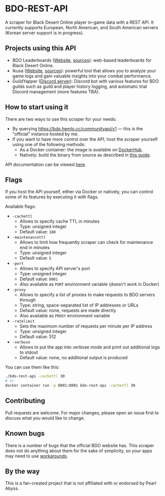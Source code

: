 # BDO-REST-API

A scraper for Black Desert Online player in-game data with a REST API. It currently supports European, North American, and South American servers (Korean server support is in progress).

## Projects using this API
- BDO Leaderboards ([Website](https://bdo.hemlo.cc/leaderboards), [sources](https://github.com/man90es/BDO-Leaderboards)): web-based leaderboards for Black Desert Online.
- Ikusa ([Website](https://ikusa.site), [sources](https://github.com/sch-28/ikusa_api)): powerful tool that allows you to analyze your game logs and gain valuable insights into your combat performance.
- GuildYapper ([Discord server](https://discord.gg/x2nKYuu2Z2)): Discord bot with various features for BDO guilds such as guild and player history logging, and automatic trial Discord management (more features TBA).

## How to start using it
There are two ways to use this scraper for your needs:
* By querying https://bdo.hemlo.cc/communityapi/v1 — this is the "official" instance hosted by me.
* If you want to have more control over the API, host the scraper yourself using one of the following methods:
  - As a Docker container: the image is available on [DockerHub](https://hub.docker.com/r/man90/bdo-rest-api).
  - Natively: build the binary from source as described in [this guide](docs/buildingFromSource.md).

API documentation can be viewed [here](https://man90es.github.io/BDO-REST-API/).

## Flags
If you host the API yourself, either via Docker or natively, you can control some of its features by executing it with flags.

Available flags:
- `-cachettl`
	- Allows to specify cache TTL in minutes
	- Type: unsigned integer
	- Default value: `180`
- `-maintenancettl`
	- Allows to limit how frequently scraper can check for maintenance end in minutes
	- Type: unsigned integer
	- Default value: `5`
- `-port`
	- Allows to specify API server's port
	- Type: unsigned integer
	- Default value: `8001`
	- Also available as `PORT` environment variable (doesn't work in Docker)
- `-proxy`
	- Allows to specify a list of proxies to make requests to BDO servers through
	- Type: string, space-separated list of IP addresses or URLs
	- Default value: none, requests are made directly
	- Also available as `PROXY` environment variable
- `-ratelimit`
	- Sets the maximum number of requests per minute per IP address
	- Type: unsigned integer
	- Default value: 512
- `-verbose`
	- Allows to put the app into verbose mode and print out additional logs to stdout
	- Default value: none, no additional output is produced

You can use them like this:
```bash
./bdo-rest-api -cachettl 30
# or
docker container run -p 8001:8001 bdo-rest-api -cachettl 30
```

## Contributing
Pull requests are welcome. For major changes, please open an issue first to discuss what you would like to change.

## Known bugs
There is a number of bugs that the official BDO website has. This scraper does not do anything about them for the sake of simplicity, so your apps may need to use [workarounds](docs/brokenStuff.md).

## By the way
This is a fan-created project that is not affiliated with or endorsed by Pearl Abyss.
